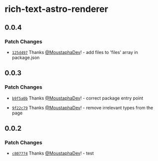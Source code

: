 # rich-text-astro-renderer

## 0.0.4

### Patch Changes

- [`125d497`](https://github.com/MoustaphaDev/rich-text-astro-renderer/commit/125d497bf6f8f004afe1ac04bf39dc2dcaa1999c) Thanks [@MoustaphaDev](https://github.com/MoustaphaDev)! - add files to 'files' array in package.json

## 0.0.3

### Patch Changes

- [`b9f5a0b`](https://github.com/MoustaphaDev/rich-text-astro-renderer/commit/b9f5a0b564389b8254960229c7db0a7421012dda) Thanks [@MoustaphaDev](https://github.com/MoustaphaDev)! - correct package entry point

- [`9f22c79`](https://github.com/MoustaphaDev/rich-text-astro-renderer/commit/9f22c79c9d00a2c8bf718d9df9fc07c2ac8247e4) Thanks [@MoustaphaDev](https://github.com/MoustaphaDev)! - remove irrelevant types from the page

## 0.0.2

### Patch Changes

- [`c807774`](https://github.com/MoustaphaDev/rich-text-astro-renderer/commit/c807774e6495366849eae96bef802d88c0019d23) Thanks [@MoustaphaDev](https://github.com/MoustaphaDev)! - test
